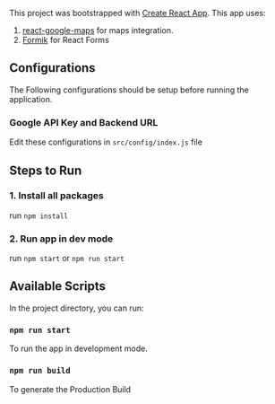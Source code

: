 This project was bootstrapped with [Create React App](https://github.com/facebook/create-react-app).
This app uses: 
1. [react-google-maps](https://tomchentw.github.io/react-google-maps/) for maps integration.
2. [Formik](https://jaredpalmer.com/formik/) for React Forms

## Configurations
The Following configurations should be setup before running the application.

### Google API Key and Backend URL
Edit these configurations in `src/config/index.js` file


## Steps to Run

### 1. Install all packages
run `npm install`

### 2. Run app in dev mode
run `npm start` or `npm run start`

## Available Scripts

In the project directory, you can run:


### `npm run start`
To run the app in development mode.

### `npm run build`
To generate the Production Build




